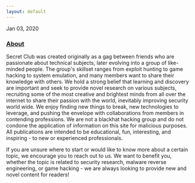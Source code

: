 ```yaml
---
layout: default
---
```


  <span class="text-green shadow-green-sm text-lg font-semibold font-dos | block">
        <time>Jan 03, 2020</time>
</span>
<a href="https://davidllop.com/posts/identifying-the-slowest-tests-in-phpunit" class="no-underline">
<h3 class="article-title text-2xl mb-1">About</h3>
</a>

Secret Club was created originally as a gag between friends who are passionate about technical subjects, later evolving into a group of like-minded people. The group's skillset ranges from exploit hunting to game hacking to system emulation, and many members want to share their knowledge with others. We hold a strong belief that learning and discovery are important and seek to provide novel research on various subjects, recruiting some of the most creative and brightest minds from all over the internet to share their passion with the world, inevitably improving security world wide. We enjoy finding new things to break, new technologies to leverage, and pushing the envelope with collaborations from members in contending professions. We are not a blackhat hacking group and do not condone the application of information on this site for malicious purposes. All publications are intended to be educational, fun, interesting, and inspiring - to new or experienced professionals. 

If you are unsure where to start or would like to know more about a certain topic, we encourage you to reach out to us. We want to benefit you, whether the topic is related to security research, malware reverse engineering, or game hacking - we are always looking to provide new and novel content for readers!

